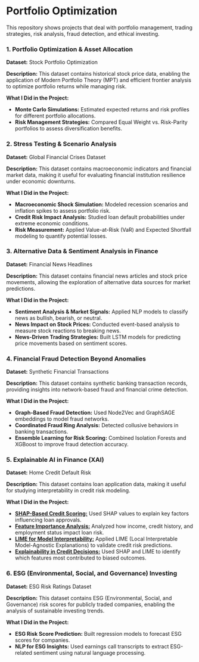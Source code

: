 # Portfolio Optimization

This repository shows projects that deal with portfolio management, trading strategies, risk analysis, fraud detection, and ethical investing. 

### 1. Portfolio Optimization & Asset Allocation

**Dataset:** Stock Portfolio Optimization

**Description:** This dataset contains historical stock price data, enabling the application of Modern Portfolio Theory (MPT) and efficient frontier analysis to optimize portfolio returns while managing risk.

**What I Did in the Project:**

- **Monte Carlo Simulations:** Estimated expected returns and risk profiles for different portfolio allocations.
- **Risk Management Strategies:** Compared Equal Weight vs. Risk-Parity portfolios to assess diversification benefits.

### 2. Stress Testing & Scenario Analysis

**Dataset:** Global Financial Crises Dataset

**Description:** This dataset contains macroeconomic indicators and financial market data, making it useful for evaluating financial institution resilience under economic downturns.

**What I Did in the Project:**

- **Macroeconomic Shock Simulation:** Modeled recession scenarios and inflation spikes to assess portfolio risk.
- **Credit Risk Impact Analysis:** Studied loan default probabilities under extreme economic conditions.
- **Risk Measurement:** Applied Value-at-Risk (VaR) and Expected Shortfall modeling to quantify potential losses.

### 3. Alternative Data & Sentiment Analysis in Finance

**Dataset:** Financial News Headlines

**Description:** This dataset contains financial news articles and stock price movements, allowing the exploration of alternative data sources for market predictions.

**What I Did in the Project:**

- **Sentiment Analysis & Market Signals:** Applied NLP models to classify news as bullish, bearish, or neutral.
- **News Impact on Stock Prices:** Conducted event-based analysis to measure stock reactions to breaking news.
- **News-Driven Trading Strategies:** Built LSTM models for predicting price movements based on sentiment scores.

### 4. Financial Fraud Detection Beyond Anomalies

**Dataset:** Synthetic Financial Transactions

**Description:** This dataset contains synthetic banking transaction records, providing insights into network-based fraud and financial crime detection.

**What I Did in the Project:**

- **Graph-Based Fraud Detection:** Used Node2Vec and GraphSAGE embeddings to model fraud networks.
- **Coordinated Fraud Ring Analysis:** Detected collusive behaviors in banking transactions.
- **Ensemble Learning for Risk Scoring:** Combined Isolation Forests and XGBoost to improve fraud detection accuracy.

### 5. Explainable AI in Finance (XAI)

**Dataset:** Home Credit Default Risk

**Description:** This dataset contains loan application data, making it useful for studying interpretability in credit risk modeling.

**What I Did in the Project:**

- **[SHAP-Based Credit Scoring:](https://github.com/MiltonGreat/SHAP-Based-Credit-Scoring.git)** Used SHAP values to explain key factors influencing loan approvals.
- **[Feature Importance Analysis:](https://github.com/MiltonGreat/Feature-Importance-Analysis.git)** Analyzed how income, credit history, and employment status impact loan risk.
- **[LIME for Model Interpretability:](https://github.com/MiltonGreat/LIME-Model-Interpretability.git)** Applied LIME (Local Interpretable Model-Agnostic Explanations) to validate credit risk predictions.
- **[Explainability in Credit Decisions:](https://github.com/MiltonGreat/Explainability-in-Credit-Decisions.git)** Used SHAP and LIME to identify which features most contributed to biased outcomes.

### 6. ESG (Environmental, Social, and Governance) Investing

**Dataset:** ESG Risk Ratings Dataset

**Description:** This dataset contains ESG (Environmental, Social, and Governance) risk scores for publicly traded companies, enabling the analysis of sustainable investing trends.

**What I Did in the Project:**

- **ESG Risk Score Prediction:** Built regression models to forecast ESG scores for companies.
- **NLP for ESG Insights:** Used earnings call transcripts to extract ESG-related sentiment using natural language processing.
